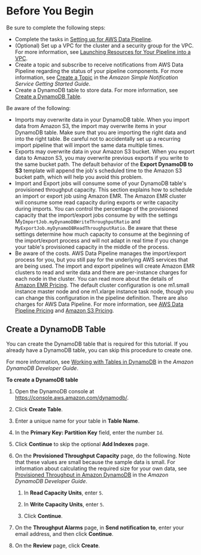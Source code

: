 # Before You Begin<a name="dp-importexport-ddb-prereq"></a>

Be sure to complete the following steps:
+ Complete the tasks in [Setting up for AWS Data Pipeline](dp-get-setup.md)\.
+ \(Optional\) Set up a VPC for the cluster and a security group for the VPC\. For more information, see [Launching Resources for Your Pipeline into a VPC](dp-resources-vpc.md)\.
+ Create a topic and subscribe to receive notifications from AWS Data Pipeline regarding the status of your pipeline components\. For more information, see [Create a Topic](http://docs.aws.amazon.com/sns/latest/gsg/CreateTopic.html) in the *Amazon Simple Notification Service Getting Started Guide*\.
+ Create a DynamoDB table to store data\. For more information, see [Create a DynamoDB Table](#dp-importexport-ddb-table-cli)\.

Be aware of the following:
+ Imports may overwrite data in your DynamoDB table\. When you import data from Amazon S3, the import may overwrite items in your DynamoDB table\. Make sure that you are importing the right data and into the right table\. Be careful not to accidentally set up a recurring import pipeline that will import the same data multiple times\.
+ Exports may overwrite data in your Amazon S3 bucket\. When you export data to Amazon S3, you may overwrite previous exports if you write to the same bucket path\. The default behavior of the **Export DynamoDB to S3** template will append the job's scheduled time to the Amazon S3 bucket path, which will help you avoid this problem\.
+ Import and Export jobs will consume some of your DynamoDB table's provisioned throughput capacity\. This section explains how to schedule an import or export job using Amazon EMR\. The Amazon EMR cluster will consume some read capacity during exports or write capacity during imports\. You can control the percentage of the provisioned capacity that the import/export jobs consume by with the settings M`yImportJob.myDynamoDBWriteThroughputRatio` and `MyExportJob.myDynamoDBReadThroughputRatio`\. Be aware that these settings determine how much capacity to consume at the beginning of the import/export process and will not adapt in real time if you change your table's provisioned capacity in the middle of the process\.
+ Be aware of the costs\. AWS Data Pipeline manages the import/export process for you, but you still pay for the underlying AWS services that are being used\. The import and export pipelines will create Amazon EMR clusters to read and write data and there are per\-instance charges for each node in the cluster\. You can read more about the details of [Amazon EMR Pricing](https://aws.amazon.com/elasticmapreduce/pricing/)\. The default cluster configuration is one m1\.small instance master node and one m1\.xlarge instance task node, though you can change this configuration in the pipeline definition\. There are also charges for AWS Data Pipeline\. For more information, see [AWS Data Pipeline Pricing](https://aws.amazon.com/datapipeline/pricing/) and [Amazon S3 Pricing](https://aws.amazon.com/s3/pricing/)\.

## Create a DynamoDB Table<a name="dp-importexport-ddb-table-cli"></a>

You can create the DynamoDB table that is required for this tutorial\. If you already have a DynamoDB table, you can skip this procedure to create one\.

For more information, see [Working with Tables in DynamoDB](http://docs.aws.amazon.com/amazondynamodb/latest/developerguide/WorkingWithDDTables.html) in the *Amazon DynamoDB Developer Guide*\.

**To create a DynamoDB table**

1. Open the DynamoDB console at [https://console\.aws\.amazon\.com/dynamodb/](https://console.aws.amazon.com/dynamodb/)\.

1. Click **Create Table**\.

1. Enter a unique name for your table in **Table Name**\.

1. In the **Primary Key: Partition Key** field, enter the number `Id`\.

1. Click **Continue** to skip the optional **Add Indexes** page\.

1. On the **Provisioned Throughput Capacity** page, do the following\. Note that these values are small because the sample data is small\. For information about calculating the required size for your own data, see [Provisioned Throughput in Amazon DynamoDB](http://docs.aws.amazon.com/amazondynamodb/latest/developerguide/ProvisionedThroughputIntro.html) in the *Amazon DynamoDB Developer Guide*\.

   1. In **Read Capacity Units**, enter `5`\.

   1. In **Write Capacity Units**, enter `5`\.

   1. Click **Continue**\.

1. On the **Throughput Alarms** page, in **Send notification to**, enter your email address, and then click **Continue**\.

1. On the **Review** page, click **Create**\.